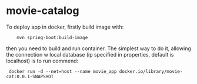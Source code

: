 # movie-catalog

To deploy app in docker, firstly build image with:
```
    mvn spring-boot:build-image
```

then you need to build and run container. The simplest way to do it, allowing the connection w local database (ip specified in properties, default is localhost) is to run commend:
```
 docker run -d --net=host --name movie_app docker.io/library/movie-cat:0.0.1-SNAPSHOT
```
